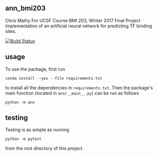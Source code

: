 ## ann_bmi203

Chris Mathy
For UCSF Course BMI 203, Winter 2017
Final Project
Implementation of an artificial neural network for predicting TF binding sites.


[![Build
Status](https://travis-ci.org/cjmathy/ann_bmi203.svg?branch=master)](https://travis-ci.org/cjmathy/ann_bmi203)

## usage

To use the package, first run

```
conda install --yes --file requirements.txt
```

to install all the dependencies in `requirements.txt`. Then the package's
main function (located in `ann/__main__.py`) can be run as follows

```
python -m ann
```

## testing

Testing is as simple as running

```
python -m pytest
```

from the root directory of this project.
